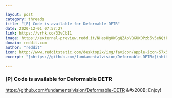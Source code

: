 ```yaml
---

layout: post
category: threads
title: "[P] Code is available for Deformable DETR"
date: 2020-12-01 07:57:27
link: https://vrhk.co/33vCbI1
image: https://external-preview.redd.it/NHesHgOWGgQZAoVQGUKOPzb5v5eNQtFMrSUO5LHElZs.jpg?width=420&height=219.895287958&auto=webp&crop=420:219.895287958,smart&s=a9023d61d433fc081b186a1497c750dcb6fbf5ba
domain: reddit.com
author: "reddit"
icon: http://www.redditstatic.com/desktop2x/img/favicon/apple-icon-57x57.png
excerpt: "[<https://github.com/fundamentalvision/Deformable-DETR>](<https://github.com/fundamentalvision/Deformable-DETR>) &amp;#x200B; Enjoy!"

---
```


### [P] Code is available for Deformable DETR

[<https://github.com/fundamentalvision/Deformable-DETR>](<https://github.com/fundamentalvision/Deformable-DETR>) &amp;#x200B; Enjoy!